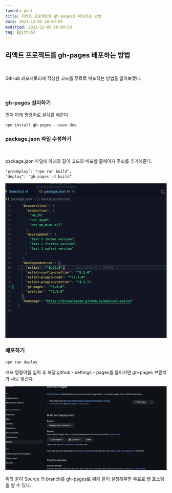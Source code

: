 ```yaml
---
layout: post
title: 리액트 프로젝트를 gh-pages로 배포하는 방법
date: 2022-12-05 18:00:59
modified: 2022-12-05 18:00:59
tag: [github]
---
```


## 리액트 프로젝트를 gh-pages 배포하는 방법
<br>

GitHub 레포지토리에 작성한 코드를 무료로 배포하는 방법을 알아보겠다.

<br>

### gh-pages 설치하기
먼저 아래 명령어로 설치를 해준다

```
npm install gh-pages --save-dev
```

### package.json 파일 수정하기
<br>

package.json 파일에 아래와 같이 코드와 배포할 홈페이지 주소를 추가해준다.


```
"predeploy": "npm run build",
"deploy": "gh-pages -d build"
```

![packagejson파일](/assets/img/posts/front-end-build-img01.png)
### 배포하기
```
npm run deploy
```

배포 명령어를 입력 후 해당 github - settings - pages를 들어가면 gh-pages 브랜치가 새로 생긴다. 

![packagejson파일](/assets/img/posts/front-end-build-img02.png)


위와 같이 Source 의 branch를 gh-pages로 위와 같이 설정해주면 무료로 웹 호스팅을 할 수 있다.
